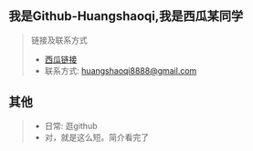 ## 我是Github-Huangshaoqi,我是西瓜某同学
> 链接及联系方式
> - [西瓜链接](https://www.ixigua.com/home/1689304960078528)
> - 联系方式: huangshaoqi8888@gmail.com

## 其他
> - 日常: 逛github
> - 对，就是这么短。简介看完了
